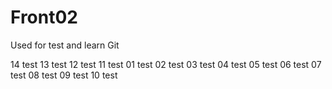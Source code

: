 # Front02
Used for test and learn Git

14 test
13 test
12 test
11 test
01 test
02 test
03 test
04 test
05 test
06 test
07 test
08 test
09 test
10 test






















































































































































